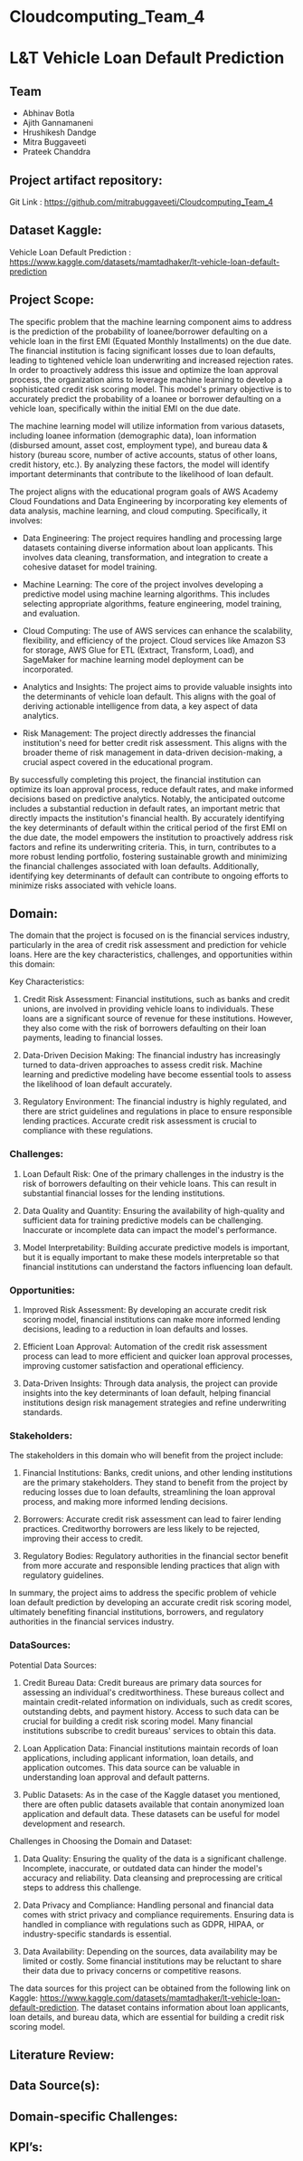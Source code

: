 # Cloudcomputing_Team_4

# L&T Vehicle Loan Default Prediction

## Team
* Abhinav Botla
* Ajith Gannamaneni
* Hrushikesh Dandge
* Mitra Buggaveeti
* Prateek Chanddra

## Project artifact repository:
Git Link : https://github.com/mitrabuggaveeti/Cloudcomputing_Team_4

## Dataset Kaggle:
Vehicle Loan Default Prediction : https://www.kaggle.com/datasets/mamtadhaker/lt-vehicle-loan-default-prediction

## Project Scope:

The specific problem that the machine learning component aims to address is the prediction of the probability of loanee/borrower defaulting on a vehicle loan in the first EMI (Equated Monthly Installments) on the due date. The financial institution is facing significant losses due to loan defaults, leading to tightened vehicle loan underwriting and increased rejection rates. In order to proactively address this issue and optimize the loan approval process, the organization aims to leverage machine learning to develop a sophisticated credit risk scoring model. This model's primary objective is to accurately predict the probability of a loanee or borrower defaulting on a vehicle loan, specifically within the initial EMI on the due date.

The machine learning model will utilize information from various datasets, including loanee information (demographic data), loan information (disbursed amount, asset cost, employment type), and bureau data & history (bureau score, number of active accounts, status of other loans, credit history, etc.). By analyzing these factors, the model will identify important determinants that contribute to the likelihood of loan default.

The project aligns with the educational program goals of AWS Academy Cloud Foundations and Data Engineering by incorporating key elements of data analysis, machine learning, and cloud computing. Specifically, it involves:

* Data Engineering: The project requires handling and processing large datasets containing diverse information about loan applicants. This involves data cleaning, transformation, and integration to create a cohesive dataset for model training.

* Machine Learning: The core of the project involves developing a predictive model using machine learning algorithms. This includes selecting appropriate algorithms, feature engineering, model training, and evaluation.

* Cloud Computing: The use of AWS services can enhance the scalability, flexibility, and efficiency of the project. Cloud services like Amazon S3 for storage, AWS Glue for ETL (Extract, Transform, Load), and SageMaker for machine learning model deployment can be incorporated.

* Analytics and Insights: The project aims to provide valuable insights into the determinants of vehicle loan default. This aligns with the goal of deriving actionable intelligence from data, a key aspect of data analytics.

* Risk Management: The project directly addresses the financial institution's need for better credit risk assessment. This aligns with the broader theme of risk management in data-driven decision-making, a crucial aspect covered in the educational program.

By successfully completing this project, the financial institution can optimize its loan approval process, reduce default rates, and make informed decisions based on predictive analytics. Notably, the anticipated outcome includes a substantial reduction in default rates, an important metric that directly impacts the institution's financial health. By accurately identifying the key determinants of default within the critical period of the first EMI on the due date, the model empowers the institution to proactively address risk factors and refine its underwriting criteria. This, in turn, contributes to a more robust lending portfolio, fostering sustainable growth and minimizing the financial challenges associated with loan defaults. Additionally, identifying key determinants of default can contribute to ongoing efforts to minimize risks associated with vehicle loans.


## Domain:

The domain that the project is focused on is the financial services industry, particularly in the area of credit risk assessment and prediction for vehicle loans. Here are the key characteristics, challenges, and opportunities within this domain:

Key Characteristics:

1. Credit Risk Assessment: Financial institutions, such as banks and credit unions, are involved in providing vehicle loans to individuals. These loans are a significant source of revenue for these institutions. However, they also come with the risk of borrowers defaulting on their loan payments, leading to financial losses.

2. Data-Driven Decision Making: The financial industry has increasingly turned to data-driven approaches to assess credit risk. Machine learning and predictive modeling have become essential tools to assess the likelihood of loan default accurately.

3. Regulatory Environment: The financial industry is highly regulated, and there are strict guidelines and regulations in place to ensure responsible lending practices. Accurate credit risk assessment is crucial to compliance with these regulations.

### Challenges:

1. Loan Default Risk: One of the primary challenges in the industry is the risk of borrowers defaulting on their vehicle loans. This can result in substantial financial losses for the lending institutions.

2. Data Quality and Quantity: Ensuring the availability of high-quality and sufficient data for training predictive models can be challenging. Inaccurate or incomplete data can impact the model's performance.

3. Model Interpretability: Building accurate predictive models is important, but it is equally important to make these models interpretable so that financial institutions can understand the factors influencing loan default.

### Opportunities:

1. Improved Risk Assessment: By developing an accurate credit risk scoring model, financial institutions can make more informed lending decisions, leading to a reduction in loan defaults and losses.

2. Efficient Loan Approval: Automation of the credit risk assessment process can lead to more efficient and quicker loan approval processes, improving customer satisfaction and operational efficiency.

3. Data-Driven Insights: Through data analysis, the project can provide insights into the key determinants of loan default, helping financial institutions design risk management strategies and refine underwriting standards.

### Stakeholders:

The stakeholders in this domain who will benefit from the project include:

1. Financial Institutions: Banks, credit unions, and other lending institutions are the primary stakeholders. They stand to benefit from the project by reducing losses due to loan defaults, streamlining the loan approval process, and making more informed lending decisions.

2. Borrowers: Accurate credit risk assessment can lead to fairer lending practices. Creditworthy borrowers are less likely to be rejected, improving their access to credit.

3. Regulatory Bodies: Regulatory authorities in the financial sector benefit from more accurate and responsible lending practices that align with regulatory guidelines.

In summary, the project aims to address the specific problem of vehicle loan default prediction by developing an accurate credit risk scoring model, ultimately benefiting financial institutions, borrowers, and regulatory authorities in the financial services industry.



### DataSources:

Potential Data Sources:

1. Credit Bureau Data: Credit bureaus are primary data sources for assessing an individual's creditworthiness. These bureaus collect and maintain credit-related information on individuals, such as credit scores, outstanding debts, and payment history. Access to such data can be crucial for building a credit risk scoring model. Many financial institutions subscribe to credit bureaus' services to obtain this data.

2. Loan Application Data: Financial institutions maintain records of loan applications, including applicant information, loan details, and application outcomes. This data source can be valuable in understanding loan approval and default patterns.

3. Public Datasets: As in the case of the Kaggle dataset you mentioned, there are often public datasets available that contain anonymized loan application and default data. These datasets can be useful for model development and research.

Challenges in Choosing the Domain and Dataset:

1. Data Quality: Ensuring the quality of the data is a significant challenge. Incomplete, inaccurate, or outdated data can hinder the model's accuracy and reliability. Data cleansing and preprocessing are critical steps to address this challenge.

2. Data Privacy and Compliance: Handling personal and financial data comes with strict privacy and compliance requirements. Ensuring data is handled in compliance with regulations such as GDPR, HIPAA, or industry-specific standards is essential.

3. Data Availability: Depending on the sources, data availability may be limited or costly. Some financial institutions may be reluctant to share their data due to privacy concerns or competitive reasons.

The data sources for this project can be obtained from the following link on Kaggle: https://www.kaggle.com/datasets/mamtadhaker/lt-vehicle-loan-default-prediction. 
The dataset contains information about loan applicants, loan details, and bureau data, which are essential for building a credit risk scoring model.

## Literature Review:
## Data Source(s): 
## Domain-specific Challenges:
## KPI’s: 


